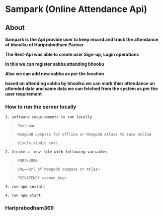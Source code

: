  # Sampark (Online Attendance Api)

## About

**Sampark is the Api provide user to keep record and track the attendance of bhoolku of Hariprabodham Parivar**

**The Rest-Api was able to create user Sign-up, Login operations**

**In this we can register sabha attending bhooku**

**Also we can add new sabha as per the location**

**based on attending sabha by bhoolku we can mark thier attendance on attended date and same data we can fetched from the system as per the user requirement**


### How to run the server locally

`1. software requirements to run locally`

>``Post-man``

>``MongoDB Compass for offline or MongoDB Atlass to save online``

>``Visula studio code``

`2. Create a .env file with following variables`

>``PORT=3000``

>``URL=<url of Mongodb compass or Atlas>``

>``PRIVATEKEY =<some_key>``

```3. run npm install```

```4. run npm start```

### Hariprabodham369 ###